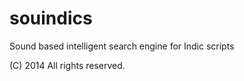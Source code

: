 souindics
=========

Sound based intelligent search engine for Indic scripts

(C) 2014 All rights reserved.
